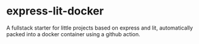 # express-lit-docker

A fullstack starter for little projects based on express and lit, automatically packed into a docker container using a github action.
